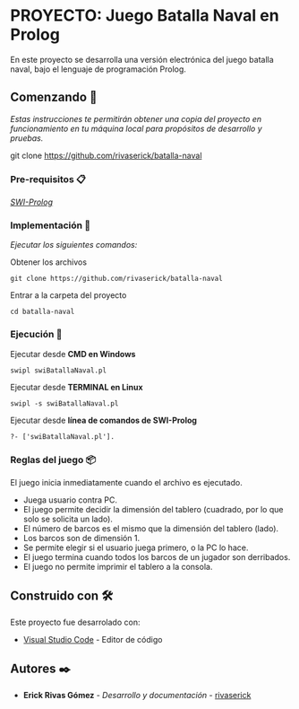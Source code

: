 # PROYECTO: Juego Batalla Naval en Prolog

En este proyecto se desarrolla una versión electrónica del juego batalla naval, bajo el lenguaje de programación Prolog. 


## Comenzando 🚀

_Estas instrucciones te permitirán obtener una copia del proyecto en funcionamiento en tu máquina local para propósitos de desarrollo y pruebas._

git clone https://github.com/rivaserick/batalla-naval


### Pre-requisitos 📋

_[SWI-Prolog](http://www.swi-prolog.org/)_


### Implementación 🔧

_Ejecutar los siguientes comandos:_

Obtener los archivos

```
git clone https://github.com/rivaserick/batalla-naval
```

Entrar a la carpeta del proyecto

```
cd batalla-naval
```

### Ejecución 🔧

Ejecutar desde **CMD en Windows**

```
swipl swiBatallaNaval.pl
```

Ejecutar desde **TERMINAL en Linux**

```
swipl -s swiBatallaNaval.pl
```

Ejecutar desde **línea de comandos de SWI-Prolog**

```
?- ['swiBatallaNaval.pl'].
```

### Reglas del juego 📦

El juego inicia inmediatamente cuando el archivo es ejecutado.

* Juega usuario contra PC.
* El juego permite decidir la dimensión del tablero (cuadrado, por lo que solo se solicita un lado).
* El número de barcos es el mismo que la dimensión del tablero (lado).
* Los barcos son de dimensión 1.
* Se permite elegir si el usuario juega primero, o la PC lo hace.
* El juego termina cuando todos los barcos de un jugador son derribados.
* El juego no permite imprimir el tablero a la consola.

## Construido con 🛠️

Este proyecto fue desarrolado con:

* [Visual Studio Code](https://code.visualstudio.com/) - Editor de código

## Autores ✒️

* **Erick Rivas Gómez** - *Desarrollo y documentación* - [rivaserick](https://github.com/rivaserick)
